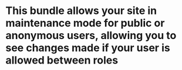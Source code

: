 This bundle allows your site in maintenance mode for public or anonymous users, allowing you to see changes made if your user is allowed between roles
====================================================================

